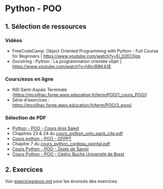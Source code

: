 # Python - POO

## 1. Sélection de ressources

### Vidéos
* FreeCodeCamp: Object Oriented Programming with Python - Full Course for Beginners | https://www.youtube.com/watch?v=Ej_02ICOIgs
* Docstring : Python : La programmation orientée objet | https://www.youtube.com/watch?v=h6jciR8K43E
  
### Cours/exos en ligne
* NSI Saint-Aspais Terminale (https://mcoilhac.forge.apps.education.fr/term/POO/1_cours_POO/)
* Série d'exercices : https://mcoilhac.forge.apps.education.fr/term/POO/3_exos/

### Sélection de PDF
* [Python - POO - Cours Anis Saied](cours/cours_python_poo_anis_saied.pdf)
* Chapitres 23 & 24 du [cours_python_univ_paris_cite.pdf](cours/cours_python_univ_paris_cite.pdf)
* [Cours python - POO - OFPPT](cours/cours_python_poo_ofppt.pdf)
* Chapitre 7 du [cours_python_cordeau_pointal.pdf](cours/cours_python_cordeau_pointal.pdf)
* [Cours Python - POO - Zeste de Savoir](cours/cours_python_poo_zeste_de_savoir.pdf)
* [Cours Python - POO - Cédric Buche Université de Brest](cours/cours_python_poo_buche_univ_brest.pdf)

## 2. Exercices

Voir [exercices/exos.md](exercices/exos.md) pour les énoncés des exercices.